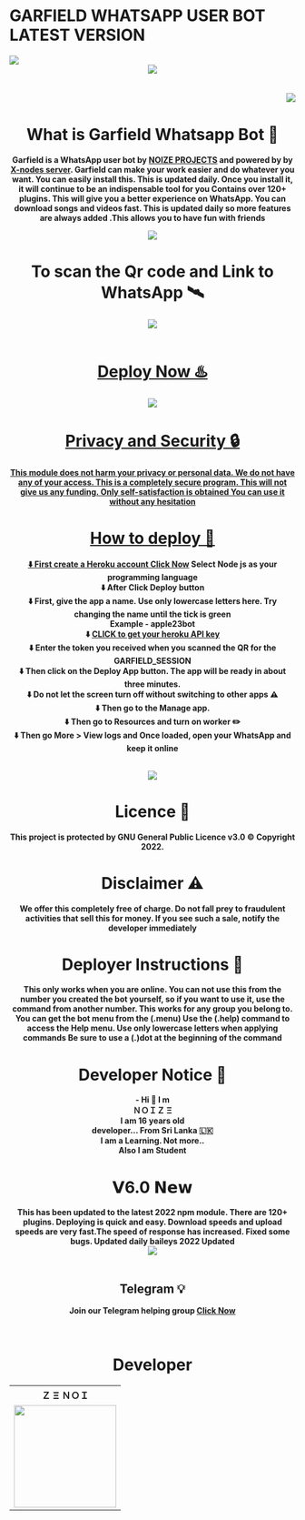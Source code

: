 # GARFIELD WHATSAPP USER BOT LATEST VERSION
<img src="/TempCloud/PicsArt_22-04-17_16-25-53-440.png">

<br>
<center><img src="/TempCloud/PicsArt_22-04-15_10-13-49-205.png"><center>
  
 <br>
  <br>
  <span style="float:right;"><img src="/TempCloud/PicsArt_22-04-14_23-29-34-684.png"></span>

  <br>
 
<b><h1>What is Garfield Whatsapp Bot 🐼</h1></b>
<b>Garfield is a WhatsApp user bot by [NOIZE PROJECTS](https://github.com/Zenoixnoize) 
and powered by by [X-nodes server](https://www.npmjs.com/package/aurora-npm).
Garfield can make your work easier and do whatever you want. You can easily install this. This is updated daily. Once you install it, it will continue to be an indispensable tool for you
Contains over 120+ plugins. This will give you a better experience on WhatsApp. You can download songs and videos fast. This is updated daily so more features are always added
.This allows you to have fun with friends<b>
 
  <img src="/TempCloud/PicsArt_22-04-17_16-14-40-894.png">
    
  <b><h1>To scan the Qr code and Link to WhatsApp 🛰️</b></h1>
  
 <center>
<a href="https://replit.com/@zenoi/GARFIELD-v60-QR-GENERTOR?v=1"><img src="/TempCloud/PicsArt_22-04-16_22-52-38-348.png"></center>
<br>
   <b><h1>Deploy Now ♨️</b></h1>
   <a href="https://dashboard.heroku.com/new?button-url=https%3A%2F%2Fgithub.com%2FZenoixnoize%2FGARFIELD-6.0%2Fblob%2Fmain%2FREADME.md&template=https%3A%2F%2Fgithub.com%2FZenoixnoize%2FGARFIELD-6.0"><img src="/TempCloud/PicsArt_22-04-15_12-59-28-786.png">
<br>
<b><h1>Privacy and Security 🔒</h1></b>
This module does not harm your privacy or personal data. We do not have any of your access. This is a completely secure program.     
     This will not give us any funding. Only self-satisfaction is obtained
You can use it without any hesitation
  <br>
     <b><h1>How to deploy 🍎</h1></b>
     
  ⬇️ First create a Heroku account  [Click Now](https://signup.heroku.com/) Select Node js as your programming language
   <br>
  ⬇️ After Click Deploy button
   <br>
   ⬇️ First, give the app a name. Use only lowercase letters here. Try changing the name until the tick is green
   <br>
   Example - apple23bot
   <br>
   ⬇️ [CLICK to get your heroku API key](https://dashboard.heroku.com/account)
  <br>
   ⬇️ Enter the token you received when you scanned the QR for the  **GARFIELD_SESSION**
   <br> 
   ⬇️ Then click on the Deploy App button. The app will be ready in about three minutes. 
   <br>
   ⬇️ Do not let the screen turn off without switching to other apps ⚠️ 
  <br>
   ⬇️ Then go to the Manage app.
   <br>
   ⬇️ Then go to Resources and turn on worker ✏️ 
   <br>
   ⬇️ Then go More > View logs and Once loaded, open your WhatsApp and keep it online
<br>
   <br>
  <center><img src="/TempCloud/cover.png">
    <br>
   <h1>Licence 📑</h1>
    This project is protected by GNU General Public Licence v3.0 ©️ Copyright 2022.
    <br>
    <h1>Disclaimer ⚠️</h1>
    We offer this completely free of charge. 
    Do not fall prey to fraudulent activities that sell this for money.
    If you see such a sale, notify the developer immediately
    <br>
    <h1><b>Deployer Instructions 🍿</h1></b>
 <b> This only works when you are online. You can not use this from the number you created the bot yourself, so if you want to use it, use the command from another number.
This works for any group you belong to.
You can get the bot menu from the (.menu)
Use the (.help) command to access the Help menu.
Use only lowercase letters when applying commands
Be sure to use a (.)dot at the beginning of the command  </b>
  <h1><b>Developer Notice 💌</h1></b>
<b> - Hi 🥰 I m
      <br>
ＮＯＩＺ Ξ
      <br>
I am 16 years old
      <br>
developer... From Sri Lanka 🇱🇰
      <br>
I am a Learning. Not more..
      <br>
Also I am Student 
    </b></b>

   <h1>𝗩6.0 𝗡𝗲𝘄</h1>
   <b>This has been updated to the latest 2022 npm module. There are 120+ plugins. Deploying is quick and easy. Download speeds and upload speeds are very fast.The speed of response has increased. Fixed some bugs. Updated daily baileys 2022 Updated</b>    
  <br>
  <center><img src="/TempCloud/ezgif-4-e173d31b67.gif"></center>
  <br>
  
    
    
  ## Telegram 💡
Join our Telegram helping group [Click Now](https://t.me/xnodesbot) 

   
  <br>
    <h1>Developer</h1>
    <b><table><tr><th>Ｚ Ξ ＮＯＩ</th></tr><tr><td><a href="https://github.com/Zenoixnoize"><img src="https://i.ibb.co/mBVtxkp/Screenshot-20220218-213033.jpg" width="180"</td></tr></b>




  
